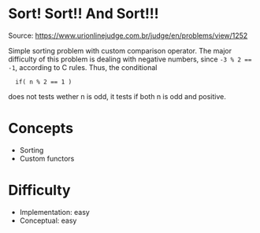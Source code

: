 Sort! Sort!! And Sort!!!
========================

Source: https://www.urionlinejudge.com.br/judge/en/problems/view/1252

Simple sorting problem with custom comparison operator.
The major difficulty of this problem is dealing with negative numbers,
since `-3 % 2 == -1`, according to C rules.
Thus, the conditional

      if( n % 2 == 1 )

does not tests wether n is odd, it tests if both n is odd and positive.

Concepts
========
- Sorting
- Custom functors

Difficulty
==========
- Implementation: easy
- Conceptual: easy